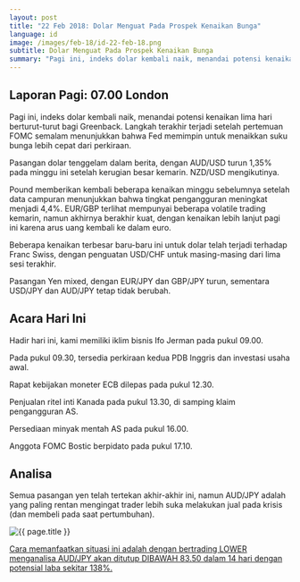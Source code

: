 ```yaml
---
layout: post
title: "22 Feb 2018: Dolar Menguat Pada Prospek Kenaikan Bunga"
language: id
image: /images/feb-18/id-22-feb-18.png
subtitle: Dolar Menguat Pada Prospek Kenaikan Bunga
summary: "Pagi ini, indeks dolar kembali naik, menandai potensi kenaikan lima hari berturut-turut bagi Greenback. Langkah terakhir terjadi setelah pertemuan FOMC semalam menunjukkan bahwa Fed memimpin untuk menaikkan suku bunga lebih cepat dari perkiraan"
---
```

## Laporan Pagi: 07.00 London

Pagi ini, indeks dolar kembali naik, menandai potensi kenaikan lima hari berturut-turut bagi Greenback. Langkah terakhir terjadi setelah pertemuan FOMC semalam menunjukkan bahwa Fed memimpin untuk menaikkan suku bunga lebih cepat dari perkiraan.

Pasangan dolar tenggelam dalam berita, dengan AUD/USD turun 1,35% pada minggu ini setelah kerugian besar kemarin. NZD/USD mengikutinya.

Pound memberikan kembali beberapa kenaikan minggu sebelumnya setelah data campuran menunjukkan bahwa tingkat pengangguran meningkat menjadi 4,4%. EUR/GBP terlihat mempunyai beberapa volatile trading kemarin, namun akhirnya berakhir kuat, dengan kenaikan lebih lanjut pagi ini karena arus uang kembali ke dalam euro.

Beberapa kenaikan terbesar baru-baru ini untuk dolar telah terjadi terhadap Franc Swiss, dengan penguatan USD/CHF untuk masing-masing dari lima sesi terakhir.

Pasangan Yen mixed, dengan EUR/JPY dan GBP/JPY turun, sementara USD/JPY dan AUD/JPY tetap tidak berubah.

## Acara Hari Ini

Hadir hari ini, kami memiliki iklim bisnis Ifo Jerman pada pukul 09.00.

Pada pukul 09.30, tersedia perkiraan kedua PDB Inggris dan investasi usaha awal.

Rapat kebijakan moneter ECB dilepas pada pukul 12.30.

Penjualan ritel inti Kanada pada pukul 13.30, di samping klaim pengangguran AS.

Persediaan minyak mentah AS pada pukul 16.00.

Anggota FOMC Bostic berpidato pada pukul 17.10.

## Analisa

Semua pasangan yen telah tertekan akhir-akhir ini, namun AUD/JPY adalah yang paling rentan mengingat trader lebih suka melakukan jual pada krisis (dan membeli pada saat pertumbuhan).

<img src="{{ site.url }}/images/feb-18/id-22-feb-18.png" alt="{{ page.title }}" title="{{ page.title }}">

<a href="%LINK%%?https://www.binary.com/d/trade.cgi?market=metals&duration_amount=14&duration_units=d&amount=10&amount_type=payout&expiry_type=duration&underlying=frxXAGUSD&formname=higherlower&barrier=16.25" target="_blank">Cara memanfaatkan situasi ini adalah dengan bertrading LOWER menganalisa AUD/JPY akan ditutup DIBAWAH 83.50 dalam 14 hari dengan potensial laba sekitar 138%.</a>
